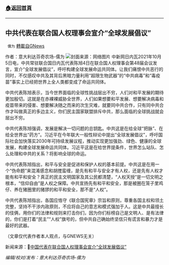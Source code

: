###  [:house:返回首頁](https://github.com/ourhimalayas/txt)
---


## 中共代表在联合国人权理事会宣介“全球发展倡议”
` 儒为` [轉載自GNews](https://gnews.org/zh-hans/1574647/)

作者：意大利达芬奇农场-儒为
![](https://assets.gnews.org/wp-content/uploads/2021/10/76届联合国大会.jpeg)封面来源：网络图片
中新网日内瓦2021年10月5日电，中共常驻联合国日内瓦代表陈旭4日在联合国人权理事会第48届会议发言，宣介“全球发展倡议”，呼吁构建全球发展命运共同体。让我们痛恨中共恶行的同时，不仅感叹中共及其背后黑暗力量利用“超限生物武器”的“中共病毒”和“毒疫苗”事实上已经把世界上全人类都变成了命运共同体。

中共代表陈旭表示，当今世界面临的全球性挑战层出不穷，人们对和平发展的期待更加殷切。这就是在赤裸裸威胁全世界，人们如果想要和平发展、想要解决病毒和疫苗带来的侵害、想要解决随之而来的次生灾难，就要同中共合作，只有同中共合作才叫做真正的多边主义，你们民主国家联盟排斥中共，那么面临的全球挑战就会层出不穷。

中共代表陈旭强调，发展是解决一切问题的总钥匙。中共这是在给全球“把脉”、在给全世界出“药方”。习近平在今年联大一般性辩论中提出“全球发展倡议”，呼吁国际社会加快落实2030年可持续发展议程，推动实现更加强劲、绿色、健康的全球发展，构建全球发展命运共同体。习近平这是在给世界提条件，世界怎么站队、怎么处理和中共的关系？将影响全球的命运。

中共代表陈旭指出，和平与安全是促进和保护人权的基本前提。中共这是在用一个“伪命题”来混淆感念和胡搅蛮缠，是先有和平与安全才有人权，还是先有人权才能有和平和安全？真正的民主文明国家及其公民都清楚，“人权天授”是一切文明之根本，“信仰自由”是人权之保障。中共宣扬先有和平和安全，那是被圈在笼子里鸡仔、养在猪圈里的猪猡的和平和安全，那不是“人权”。

中共代表陈旭指出，各国应恪守《联合国宪章》宗旨和原则，尊重各国主权和领土完整，坚持不干涉内政原则，不应将自己的意志和模式强加于人。这是中共最擅长的伎俩，用你们的法律和规则来打击你们，因为你们标榜自己是文明人、是有法律的，你们是打着“民主”“人权”旗号的，但中共自己确始终坚信只有谎言和暴力才是最好的武器。

（文章仅代表作者本人观点，与GNEWS无关）

新闻来源：🔗[中国代表在联合国人权理事会宣介“全球发展倡议”](http://www.chinanews.com/gn/2021/10-05/9579940.shtml)

*编辑/校对/发布：意大利达芬奇农场-儒为*
